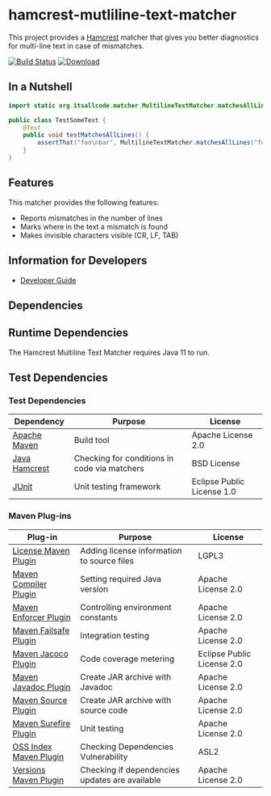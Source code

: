 # hamcrest-mutliline-text-matcher

This project provides a [Hamcrest](http://hamcrest.org/) matcher that gives you better diagnostics for multi-line text in case of mismatches.

[![Build Status](https://travis-ci.com/itsallcode/hamcrest-mutliline-text-matcher.svg?branch=master)](https://travis-ci.com/itsallcode/hamcrest-mutliline-text-matcher)
[![Download](https://api.bintray.com/packages/itsallcode/itsallcode/hamcrest-mutliline-text-matcher/images/download.svg) ](https://bintray.com/itsallcode/itsallcode/hamcrest-mutliline-text-matcher/_latestVersion)

## In a Nutshell

```java
import static org.itsallcode.matcher.MultilineTextMatcher.matchesAllLines;

public class TestSomeText {
	@Test
	public void testMatchesAllLines() {
		assertThat("foo\nbar", MultilineTextMatcher.matchesAllLines("foo", "bar"));
	}
}
```

## Features

This matcher provides the following features:

* Reports mismatches in the number of lines
* Marks where in the text a mismatch is found
* Makes invisible characters visible (CR, LF, TAB)

## Information for Developers

* [Developer Guide](doc/developer_guide/developer_guide.md)

## Dependencies

## Runtime Dependencies

The Hamcrest Multiline Text Matcher requires Java 11 to run.

## Test Dependencies

### Test Dependencies

| Dependency                                                                          | Purpose                                                | License                          |
|-------------------------------------------------------------------------------------|--------------------------------------------------------|----------------------------------|
| [Apache Maven](https://maven.apache.org/)                                           | Build tool                                             | Apache License 2.0               |
| [Java Hamcrest](http://hamcrest.org/JavaHamcrest/)                                  | Checking for conditions in code via matchers           | BSD License                      |
| [JUnit](https://junit.org/junit5)                                                   | Unit testing framework                                 | Eclipse Public License 1.0       |

### Maven Plug-ins

| Plug-in                                                                             | Purpose                                                | License                          |
|-------------------------------------------------------------------------------------|--------------------------------------------------------|----------------------------------|
| [License Maven Plugin](https://www.mojohaus.org/license-maven-plugin/)              | Adding license information to source files             | LGPL3                            |
| [Maven Compiler Plugin](https://maven.apache.org/plugins/maven-compiler-plugin/)    | Setting required Java version                          | Apache License 2.0               |
| [Maven Enforcer Plugin](http://maven.apache.org/enforcer/maven-enforcer-plugin/)    | Controlling environment constants                      | Apache License 2.0               |
| [Maven Failsafe Plugin](https://maven.apache.org/surefire/maven-surefire-plugin/)   | Integration testing                                    | Apache License 2.0               |
| [Maven Jacoco Plugin](https://www.eclemma.org/jacoco/trunk/doc/maven.html)          | Code coverage metering                                 | Eclipse Public License 2.0       |
| [Maven Javadoc Plugin](https://maven.apache.org/plugins/maven-javadoc-plugin)       | Create JAR archive with Javadoc                        | Apache License 2.0               |
| [Maven Source Plugin](http://maven.apache.org/plugins/maven-source-plugin/)         | Create JAR archive with source code                    | Apache License 2.0               |
| [Maven Surefire Plugin](https://maven.apache.org/surefire/maven-surefire-plugin/)   | Unit testing                                           | Apache License 2.0               |
| [OSS Index Maven Plugin](https://sonatype.github.io/ossindex-maven/maven-plugin/)   | Checking Dependencies Vulnerability                    | ASL2                             |
| [Versions Maven Plugin](https://www.mojohaus.org/versions-maven-plugin/)            | Checking if dependencies updates are available         | Apache License 2.0               |